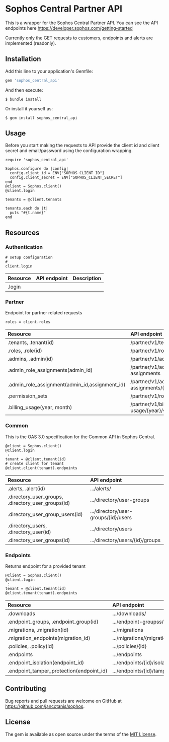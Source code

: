# Sophos Central Partner API

This is a wrapper for the Sophos Central Partner API. You can see the API endpoints here https://developer.sophos.com/getting-started

Currently only the GET requests to customers, endpoints and alerts are implemented (readonly).

## Installation

Add this line to your application's Gemfile:

```ruby
gem 'sophos_central_api'
```

And then execute:

    $ bundle install

Or install it yourself as:

    $ gem install sophos_central_api

## Usage

Before you start making the requests to API provide the client id and client secret and email/password using the configuration wrapping.

```
require 'sophos_central_api'

Sophos.configure do |config|
  config.client_id = ENV["SOPHOS_CLIENT_ID"]
  config.client_secret = ENV["SOPHOS_CLIENT_SECRET"]
end
@client = Sophos.client()
@client.login

tenants = @client.tenants

tenants.each do |t|
  puts "#{t.name}"
end
```

## Resources
### Authentication
```
# setup configuration
#
client.login
```
|Resource|API endpoint|Description|
|:--|:--|:--|
|.login||


### Partner
Endpoint for partner  related requests 
```
roles = client.roles
```

|Resource|API endpoint|
|:--|:--|
|.tenants, .tenant(id)            |/partner/v1/tenants/{id}|
|.roles, .role(id)                |/partner/v1/roles/{id}|
|.admins, .admin(id)              |/partner/v1/admins/{id}|
|.admin_role_assignments(admin_id)|/partner/v1/admins/{admin_id}/role-assignments|
|.admin_role_assignment(admin_id,assignment_id)|/partner/v1/admins/{admin_id}/role-assignments/{assignment_id}|
|.permission_sets				  |/partner/v1/roles/permission-sets|
|.billing_usage(year, month)	  |/partner/v1/billing-usage/{year}/{month}|


### Common
This is the OAS 3.0 specification for the Common API in Sophos Central.

```
@client = Sophos.client()
@client.login
 :
tenant = @client.tenant(id)
# create client for tenant
@client.client(tenant).endpoints

```

|Resource|API endpoint|
|:--|:--|
|.alerts, .alert(id)								|.../alerts/|
|.directory_user_groups, .directory_user_groups(id)	|.../directory/user-groups|
|.directory_user_group_users(id)					|.../directory/user-groups/{id}/users|
|.directory_users, .directory_user(id)				|.../directory/users|
|.directory_user_groups(id)							|.../directory/users/{id}/groups|

### Endpoints
Returns endpoint for a provided tenant
```
@client = Sophos.client()
@client.login
 :
tenant = @client.tenant(id)
@client.tenant(tenant).endpoints

```

|Resource|API endpoint|
|:--|:--|
|.downloads								|.../downloads/|
|.endpoint_groups, .endpoint_group(id)	|.../endpoint-groupss/|
|.migrations, .migration(id)			|.../migrations|
|.migration_endpoints(migration_id)		|.../migrations/{migration_id}/endpoints|
|.policies, .policy(id)					|.../policies/{id}|
|.endpoints								|.../endpoints|
|.endpoint_isolation(endpoint_id)		|.../endpoints/{id}/isolation|
|.endpoint_tamper_protection(endpoint_id)|.../endpoints/{id}/tamper-protection|

## Contributing

Bug reports and pull requests are welcome on GitHub at https://github.com/jancotanis/sophos.

## License

The gem is available as open source under the terms of the [MIT License](https://opensource.org/licenses/MIT).
